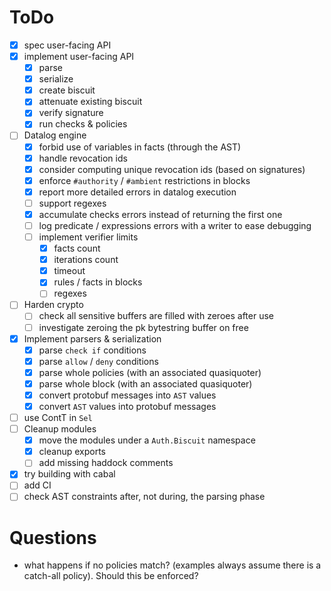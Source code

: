 # ToDo

- [x] spec user-facing API
- [x] implement user-facing API
  - [x] parse
  - [x] serialize
  - [x] create biscuit
  - [x] attenuate existing biscuit
  - [x] verify signature
  - [x] run checks & policies

- [ ] Datalog engine
  - [x] forbid use of variables in facts (through the AST)
  - [x] handle revocation ids
  - [x] consider computing unique revocation ids (based on signatures)
  - [x] enforce `#authority` / `#ambient` restrictions in blocks
  - [x] report more detailed errors in datalog execution
  - [ ] support regexes
  - [x] accumulate checks errors instead of returning the first one
  - [ ] log predicate / expressions errors with a writer to ease debugging
  - [ ] implement verifier limits
    - [x] facts count
    - [x] iterations count
    - [x] timeout
    - [x] rules / facts in blocks
    - [ ] regexes

- [ ] Harden crypto
  - [ ] check all sensitive buffers are filled with zeroes after use
  - [ ] investigate zeroing the pk bytestring buffer on free

- [x] Implement parsers & serialization
  - [x] parse `check if` conditions
  - [x] parse `allow` / `deny` conditions
  - [x] parse whole policies (with an associated quasiquoter)
  - [x] parse whole block (with an associated quasiquoter)
  - [x] convert protobuf messages into `AST` values
  - [x] convert `AST` values into protobuf messages

- [ ] use ContT in `Sel`
- [ ] Cleanup modules
  - [x] move the modules under a `Auth.Biscuit` namespace
  - [x] cleanup exports
  - [ ] add missing haddock comments
- [x] try building with cabal
- [ ] add CI
- [ ] check AST constraints after, not during, the parsing phase

# Questions

- what happens if no policies match? (examples always assume there is a catch-all policy). Should this be enforced?
